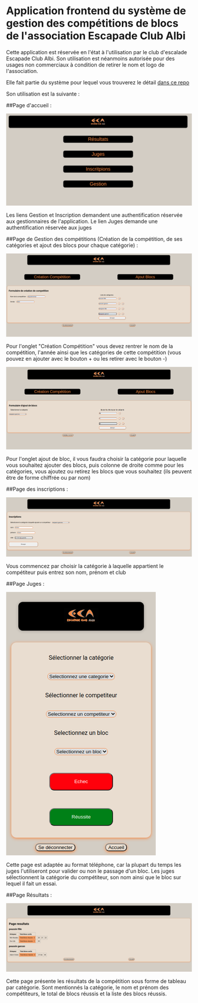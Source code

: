 # Application frontend du système de gestion des compétitions de blocs de l'association Escapade Club Albi

Cette application est réservée en l'état à l'utilisation par le club d'escalade Escapade Club Albi. Son utilisation est néanmoins autorisée pour des usages non commerciaux à condition de retirer le nom et logo de l'association.

Elle fait partie du système pour lequel vous trouverez le détail [dans ce repo](https://github.com/MGeraud/CompetitionBloc)

Son utilisation est la suivante :  


##Page d'accueil : 

![Accueil](page-accueil.png)

Les liens Gestion et Inscription demandent une authentification réservée aux gestionnaires de l'application. 
Le lien Juges demande une authentification réservée aux juges


##Page de Gestion des compétitions (Création de la compétition, de ses catégories et ajout des blocs pour chaque catégorie) :

![Page gestion création de compétition](creation.png)

Pour l'onglet "Création Compétition" vous devez rentrer le nom de la compétition, l'année ainsi que les catégories de cette compétition (vous pouvez en ajouter avec le bouton + ou les retirer avec le bouton -)



![Page Gestion Ajout de Blocs](Ajout-blocs.png)

Pour l'onglet ajout de bloc, il vous faudra choisir la catégorie pour laquelle vous souhaitez ajouter des blocs, puis colonne de droite comme pour les catégories, vous ajoutez ou retirez les blocs que vous souhaitez (ils peuvent être de forme chiffrée ou par nom)


##Page des inscriptions :

![Inscriptions](Inscription.png)

Vous commencez par choisir la catégorie à laquelle appartient le compétiteur puis entrez son nom, prénom et club

##Page Juges :

![Page juge](juge.png)

Cette page est adaptée au format téléphone, car la plupart du temps les juges l'utiliseront pour valider ou non le passage d'un bloc.
Les juges sélectionnent la catégorie du compétiteur, son nom ainsi que le bloc sur lequel il fait un essai.

##Page Résultats :

![Resultats](Results.png)

Cette page présente les résultats de la compétition sous forme de tableau par catégorie. Sont mentionnés la catégorie, le nom et prénom des compétiteurs, le total de blocs réussis et la liste des blocs réussis.